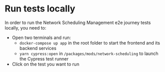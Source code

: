 # Run tests locally
In order to run the Network Scheduling Management e2e journey tests locally, you need to:
- Open two terminals and run:
  - `docker-compose up app` in the root folder to start the frontend and its backend services
  - `yarn cypress:open` in `/packages/mods/network-scheduling` to launch the Cypress test runner
- Click on the test you want to run